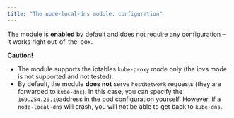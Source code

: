 ```yaml
---
title: "The node-local-dns module: configuration"
---
```


The module is **enabled** by default and does not require any configuration – it works right out-of-the-box.

**Caution!**
- The module supports the iptables `kube-proxy` mode only (the ipvs mode is not supported and not tested).
- By default, the module **does not** serve `hostNetwork` requests (they are forwarded to `kube-dns`). In this case, you can specify the  `169.254.20.10`address in the pod configuration yourself. However, if a `node-local-dns` will crash, you will not be able to get back to `kube-dns`.


